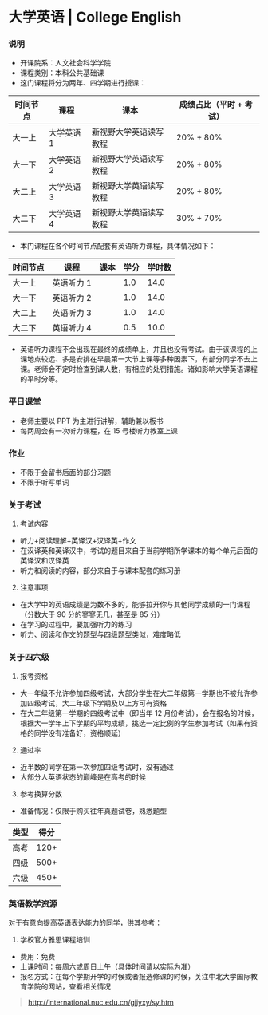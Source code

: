 # 大学英语 | College English
### 说明
- 开课院系：人文社会科学学院
- 课程类别：本科公共基础课
- 这门课程将分为两年、四学期进行授课：

| 时间节点 | 课程 | 课本 | 成绩占比（平时 + 考试）|
| --- | --- | --- | --- |
| 大一上 | 大学英语 1 | 新视野大学英语读写教程 | 20% + 80% |
| 大一下 | 大学英语 2 | 新视野大学英语读写教程 | 20% + 80% |
| 大二上 | 大学英语 3 | 新视野大学英语读写教程 | 20% + 80% |
| 大二下 | 大学英语 4 | 新视野大学英语读写教程 | 30% + 70% |

- 本门课程在各个时间节点配套有英语听力课程，具体情况如下：

| 时间节点 | 课程 | 课本 | 学分 | 学时数 |
| --- | --- | --- | --- | --- |
| 大一上 | 英语听力 1 | | 1.0 | 14.0 |
| 大一下 | 英语听力 2 | | 1.0 | 14.0 |
| 大二上 | 英语听力 3 | | 1.0 | 14.0 |
| 大二下 | 英语听力 4 | | 0.5 | 10.0 |

- 英语听力课程不会出现在最终的成绩单上，并且也没有考试。由于该课程的上课地点较远、多是安排在早晨第一大节上课等多种因素下，有部分同学不去上课。老师会不定时检查到课人数，有相应的处罚措施。诸如影响大学英语课程的平时分等。

### 平日课堂
- 老师主要以 PPT 为主进行讲解，辅助兼以板书
- 每两周会有一次听力课程，在 15 号楼听力教室上课

### 作业
- 不限于会留书后面的部分习题
- 不限于听写单词

### 关于考试

1. 考试内容
- 听力+阅读理解+英译汉+汉译英+作文
- 在汉译英和英译汉中，考试的题目来自于当前学期所学课本的每个单元后面的英译汉和汉译英  
- 听力和阅读的内容，部分来自于与课本配套的练习册

2. 注意事项
- 在大学中的英语成绩是为数不多的，能够拉开你与其他同学成绩的一门课程（分数大于 90 分的寥寥无几，甚至是 85 分）
- 在学习的过程中，要加强听力的练习
- 听力、阅读和作文的题型与四级题型类似，难度略低

### 关于四六级
1. 报考资格
- 大一年级不允许参加四级考试，大部分学生在大二年级第一学期也不被允许参加四级考试，大二年级下学期及以上方可有资格
- 在大二年级第一学期的四级考试中（即当年 12 月份考试），会在报名的时候，根据大一学年上下学期的平均成绩，挑选一定比例的学生参加考试（如果有资格的同学没有准备好，资格顺延）
2. 通过率
- 近半数的同学在第一次参加四级考试时，没有通过
- 大部分人英语状态的巅峰是在高考的时候
3. 参考换算分数  
- 准备情况：仅限于购买往年真题试卷，熟悉题型

| 类型 | 得分 |
| --- | --- |
| 高考 | 120+ |
| 四级 | 500+ |
| 六级 | 450+ |

### 英语教学资源
对于有意向提高英语表达能力的同学，供其参考：
1. 学校官方雅思课程培训
- 费用：免费
- 上课时间：每周六或周日上午（具体时间请以实际为准）
- 报名方式：在每个学期开学的时候或者报选修课的时候，关注中北大学国际教育学院的网站，查看相关情况
 > http://international.nuc.edu.cn/gjjyxy/sy.htm



